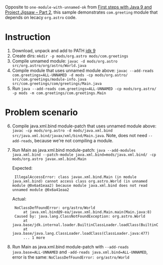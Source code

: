 Opposite to `one-module-with-unnamed-ok` from [First steps with Java 9 and Project Jigsaw – Part 2](https://blog.codecentric.de/en/2015/12/first-steps-with-java9-jigsaw-part-2/), this sample demonstrates `com.greeting` module that depends on lecacy `org.astro` code.

# Instruction

1. Download, unpack and add to PATH [jdk 9](https://jdk9.java.net/download/)
2. Create dirs: `mkdir -p mods/org.astro mods/com.greetings`
3. Compile unnamed module: `javac -d mods/org.astro src/org.astro/org/astro/World.java`
4. Compile module that uses unnamed module above: `javac --add-reads com.greetings=ALL-UNNAMED -d mods -cp mods/org.astro/ src/com.greetings/module-info.java src/com.greetings/com/greetings/Main.java`
5. Run `java --add-reads com.greetings=ALL-UNNAMED -cp mods/org.astro/ -p mods -m com.greetings/com.greetings.Main`

# Problem scenario
6. Compile java.xml.bind module-patch that uses unnamed module above: `javac -cp mods/org.astro -d mods/java.xml.bind  src/java.xml.bind/javax/xml/bind/Main.java`. Note, does not need `--add-reads`, because we're not compiling a module.
7. Run Main as java.xml.bind module-patch: `java --add-modules java.xml.bind --patch-module java.xml.bind=mods/java.xml.bind/ -cp mods/org.astro javax.xml.bind.Main`

    Expected:

        IllegalAccessError: class javax.xml.bind.Main (in module java.xml.bind) cannot access class org.astro.World (in unnamed module @0x6a41eaa2) because module java.xml.bind does not read unnamed module @0x6a41eaa2

    Actual:

        NoClassDefFoundError: org/astro/World
	        at java.xml.bind@9-ea/javax.xml.bind.Main.main(Main.java:8)
        Caused by: java.lang.ClassNotFoundException: org.astro.World
            at java.base/jdk.internal.loader.BuiltinClassLoader.loadClass(BuiltinClassLoader.java:367)
            at java.base/java.lang.ClassLoader.loadClass(ClassLoader.java:477)
            ... 1 more

8. Run Main as java.xml.bind module-patch with `--add-reads java.base=ALL-UNNAMED` and `-add-reads java.xml.bind=ALL-UNNAMED`, error is the same: `NoClassDefFoundError: org/astro/World`